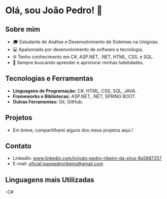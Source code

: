 # Olá, sou João Pedro! 👋

## Sobre mim
- 🎓 Estudante de Análise e Desenvolvimento de Sistemas na Unigoias.
- 💻 Apaixonado por desenvolvimento de software e tecnologia.
- 🌐 Tenho conhecimento em C#, ASP.NET, .NET, HTML, CSS, e SQL.
- 🚀 Sempre buscando aprender e aprimorar minhas habilidades.

## Tecnologias e Ferramentas
- **Linguagens de Programação:** C#, HTML, CSS, SQL, JAVA.
- **Frameworks e Bibliotecas:** ASP.NET, .NET, SPRING BOOT.
- **Outras Ferramentas:** Git, GitHub.

## Projetos
- Em breve, compartilharei alguns dos meus projetos aqui.!

## Contato
- LinkedIn: www.linkedin.com/in/joão-pedro-ribeiro-da-silva-8a5887257
- E-mail: oficial.joaopedroribeiro@gmail.com
## Linguagens mais Utilizadas
-C#

